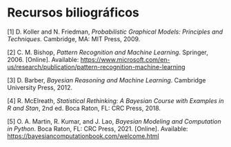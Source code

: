 # Recursos biliográficos

[1] D. Koller and N. Friedman, _Probabilistic Graphical Models: Principles and Techniques_. Cambridge, MA: MIT Press, 2009.

[2] C. M. Bishop, _Pattern Recognition and Machine Learning_. Springer, 2006. [Online]. Available: https://www.microsoft.com/en-us/research/publication/pattern-recognition-machine-learning

[3] D. Barber, _Bayesian Reasoning and Machine Learning_. Cambridge University Press, 2012.

[4] R. McElreath, _Statistical Rethinking: A Bayesian Course with Examples in R and Stan_, 2nd ed. Boca Raton, FL: CRC Press, 2018.

[5] O. A. Martin, R. Kumar, and J. Lao, _Bayesian Modeling and Computation in Python_. Boca Raton, FL: CRC Press, 2021. [Online]. Available: https://bayesiancomputationbook.com/welcome.html
